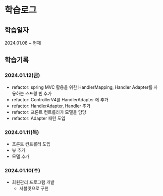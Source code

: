 # 학습로그
## 학습일자
2024.01.08 ~ 현재

## 학습기록
### 2024.01.12(금)
- refactor: spring MVC 활용을 위한 HandlerMapping, Handler Adapter를 사용하는 스프링 빈 추가
- refactor: ControllerV4를 HandlerAdapter 에 추가
- refactor: HandlerAdapter, Handler 추가
- refactor: 프론트 컨트롤러가 모델을 담당
- refactor: Adapter 패턴 도입

### 2024.01.11(목)
- 프론트 컨트롤러 도입
- 뷰 추가
- 모델 추가

### 2024.01.10(수)
- 회원관리 프로그램 개발
  - 서블릿으로 구현